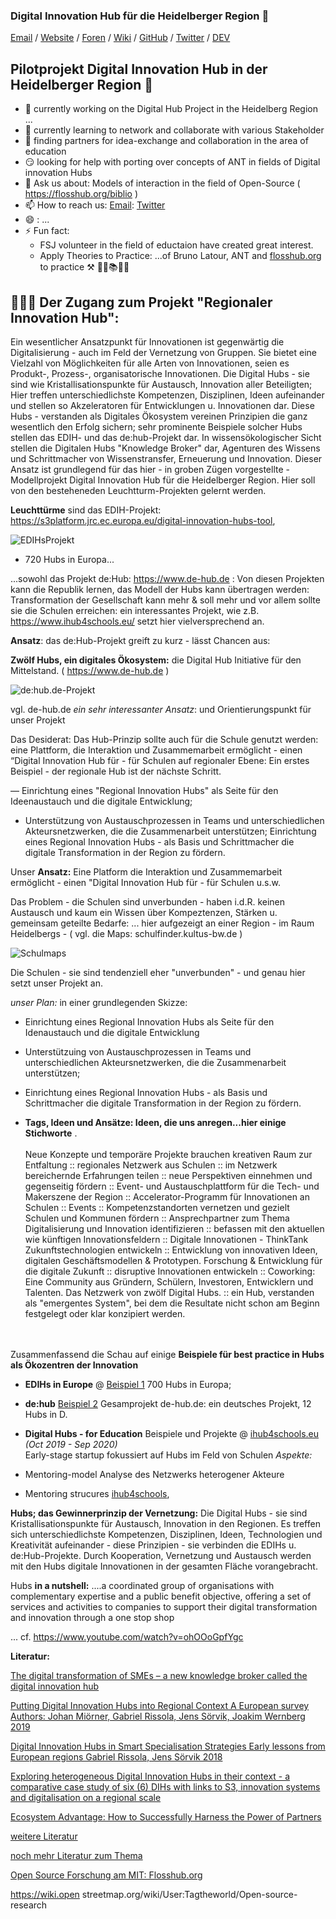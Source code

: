 ### Digital Innovation Hub für die Heidelberger Region 👋


[Email](mailto:martin.kaspar@ib.de) / [Website](https://fsj-digital.github.io/DigitalHub/) / [Foren](https://github.com/fsj-digital/DigitalHub/discussions) / [Wiki](https://github.com/fsj-digital/DigitalHub/wiki) / [GitHub](https://github.com/fsj-digital) / [Twitter](https://twitter.com/digital__hubs) / [DEV](https://dev.to/digital_hub)


## Pilotprojekt Digital Innovation Hub in der Heidelberger Region 👋

- 🔭  currently working on the Digital Hub Project in the Heidelberg Region ...  
- 🌱  currently learning to network and collaborate with various Stakeholder
- 👯  finding partners for idea-exchange and collaboration in the area of education 
- 😏  looking for help with  porting over concepts of ANT in fields of Digital innovation Hubs 
- 💬 Ask us about: Models of interaction in the field of Open-Source ( https://flosshub.org/biblio )
- 📫 How to reach us: [Email](mailto:martin.kaspar@ib.de): [Twitter](https://twitter.com/digital__hubs)
- 😄 : ...
- ⚡ Fun fact: 
  - FSJ volunteer in the field of eductaion have created great interest. 
  - Apply Theories to Practice: ...of Bruno Latour, ANT and [flosshub.org](https://flosshub.org) to practice ⚒ 🧑‍💻📚🎾🧠 



## 👩🏼‍💻 Der Zugang zum Projekt "Regionaler Innovation Hub":

Ein wesentlicher Ansatzpunkt für Innovationen ist gegenwärtig die Digitalisierung - auch im Feld der Vernetzung von Gruppen. Sie bietet eine Vielzahl von Möglichkeiten für alle Arten von Innovationen, seien es Produkt-, Prozess-, organisatorische Innovationen. Die Digital Hubs - sie sind wie Kristallisationspunkte für Austausch, Innovation aller Beteiligten; Hier treffen  unterschiedlichste Kompetenzen, Disziplinen, Ideen aufeinander und stellen so Akzeleratoren für Entwicklungen u. Innovationen dar. Diese Hubs - verstanden als Digitales Ökosystem vereinen Prinzipien die ganz wesentlich den Erfolg sichern; sehr prominente Beispiele solcher Hubs stellen das EDIH- und das de:hub-Projekt dar. In wissensökologischer Sicht stellen die Digitalen Hubs  "Knowledge Broker" dar, Agenturen des Wissens und Schrittmacher von Wissenstransfer, Erneuerung und Innovation. Dieser Ansatz ist grundlegend für das hier - in groben Zügen vorgestellte - Modellprojekt Digital Innovation Hub für die Heidelberger Region. Hier soll von den besteheneden Leuchtturm-Projekten gelernt werden.





**Leuchttürme** sind das EDIH-Projekt: https://s3platform.jrc.ec.europa.eu/digital-innovation-hubs-tool,

![EDIHsProjekt](s3platform_ec.europa.eu.jpg) 

- 720 Hubs in Europa...

...sowohl das Projekt  de:Hub: https://www.de-hub.de : Von diesen Projekten kann die Republik lernen,  das Modell der Hubs kann übertragen werden: Transformation der Gesellschaft kann mehr & soll mehr und vor allem sollte sie die Schulen erreichen: ein interessantes Projekt, wie z.B. https://www.ihub4schools.eu/ setzt hier vielversprechend an.

**Ansatz**: das de:Hub-Projekt greift zu kurz - lässt Chancen aus: 

**Zwölf Hubs, ein digitales Ökosystem:** die Digital Hub Initiative für den Mittelstand. ( https://www.de-hub.de ) 


![de:hub.de-Projekt](de_hub.jpg)

vgl. de-hub.de *ein sehr interessanter Ansatz*: und Orientierungspunkt für unser Projekt 

Das Desiderat: Das Hub-Prinzip sollte auch für die Schule genutzt werden: eine Plattform, die Interaktion und Zusammemarbeit ermöglicht - einen “Digital Innovation Hub für - für Schulen auf regionaler Ebene: Ein erstes Beispiel - der regionale Hub ist der nächste Schritt. 

— Einrichtung eines "Regional Innovation Hubs" als Seite für den Ideenaustauch und die digitale Entwicklung;
- Unterstützung von Austauschprozessen in Teams und unterschiedlichen Akteursnetzwerken, die die Zusammenarbeit unterstützen; Einrichtung eines Regional Innovation Hubs - als Basis und Schrittmacher die digitale Transformation in der Region zu fördern.


Unser **Ansatz:** Eine Platform die Interaktion und Zusammemarbeit ermöglicht - einen "Digital Innovation Hub für - für Schulen u.s.w. 

Das Problem - die Schulen sind unverbunden - haben i.d.R. keinen Austausch und kaum ein Wissen über Kompeztenzen, Stärken u. gemeinsam geteilte Bedarfe: ... hier aufgezeigt an einer Region - im Raum Heidelbergs -  ( vgl. die Maps: schulfinder.kultus-bw.de )


![Schulmaps](schulmaps_region_mit_namen.jpg)

Die Schulen - sie sind tendenziell eher "unverbunden" - und genau hier setzt unser Projekt an.  

*unser Plan:* in einer grundlegenden Skizze: 

 - Einrichtung eines Regional Innovation Hubs als Seite für den Idenaustauch und die digitale Entwicklung 
 - Unterstützuing von Austauschprozessen in Teams und unterschiedlichen Akteursnetzwerken, die die Zusammenarbeit unterstützen;
 - Einrichtung eines Regional Innovation Hubs - als Basis und Schrittmacher die digitale Transformation in der Region zu fördern. 
 
 - **Tags, Ideen und Ansätze: Ideen, die uns anregen...hier einige Stichworte** .
<br><br>
Neue Konzepte und temporäre Projekte brauchen kreativen Raum zur Entfaltung :: regionales Netzwerk aus Schulen :: im Netzwerk bereichernde Erfahrungen teilen :: neue Perspektiven einnehmen und gegenseitig fördern :: Event- und Austauschplattform für die Tech- und Makerszene der Region :: Accelerator-Programm für Innovationen an Schulen :: Events :: Kompetenzstandorten vernetzen und gezielt Schulen und Kommunen fördern :: Ansprechpartner zum Thema Digitalisierung und Innovation identifizieren :: befassen mit den aktuellen wie künftigen Innovationsfeldern :: Digitale Innovationen - ThinkTank Zukunftstechnologien entwickeln :: Entwicklung von innovativen Ideen, digitalen Geschäftsmodellen & Prototypen. Forschung & Entwicklung für die digitale Zukunft ::  disruptive Innovationen entwickeln :: Coworking: Eine Community aus Gründern, Schülern, Investoren, Entwicklern und Talenten. Das Netzwerk von zwölf Digital Hubs. :: ein Hub, verstanden als "emergentes System", bei dem die Resultate nicht schon am Beginn festgelegt oder klar konzipiert werden. <br><br><br>



Zusammenfassend die Schau auf einige **Beispiele für best practice in Hubs als Ökozentren der Innovation**
  -  **EDIHs in Europe** @ [Beispiel 1](https://s3platform.jrc.ec.europa.eu/digital-innovation-hubs-tool) 700 Hubs in Europa; <br>

  -  **de:hub** [Beispiel 2](https://www.de-hub.de) Gesamprojekt de-hub.de: ein deutsches Projekt, 12 Hubs in D.<br>

-  **Digital Hubs - for Education** Beispiele und Projekte  @ [ihub4schools.eu](https://www.ihub4schools.eu) _(Oct 2019 - Sep 2020)_ <br>
Early-stage startup fokussiert auf Hubs im Feld von Schulen 
*Aspekte:* 
  - Mentoring-model  [](https://www.ihub4schools.eu) Analyse des Netzwerks heterogener Akteure 
  - Mentoring strucures  [ihub4schools]([https://github.com/meeshkan/unmock-js](https://www.ihub4schools.eu)), 


**Hubs; das Gewinnerprinzip der Vernetzung:** Die Digital Hubs - sie sind Kristallisationspunkte für Austausch, Innovation in den Regionen. Es treffen sich unterschiedlichste Kompetenzen, Disziplinen, Ideen, Technologien und Kreativität aufeinander - diese Prinzipien - sie verbinden die EDIHs u. de:Hub-Projekte.
Durch Kooperation, Vernetzung und Austausch werden mit den Hubs digitale Innovationen in der gesamten Fläche vorangebracht.

Hubs **in a nutshell:** ....a coordinated group of organisations with complementary expertise and a public benefit objective, offering a set of services and activities to companies to support their digital transformation and innovation through a one stop shop

... cf. https://www.youtube.com/watch?v=ohOOoGpfYgc

 **Literatur:**

[The digital transformation of SMEs – a new knowledge broker called the digital innovation hub](https://www.researchgate.net/publication/342131261_The_digital_transformation_of_SMEs_-a_new_knowledge_broker_called_the_digital_innovation_hub "Named link title")

[Putting Digital Innovation Hubs into Regional Context A European survey Authors: Johan Miörner, Gabriel Rissola, Jens Sörvik, Joakim  Wernberg 2019](https://publications.jrc.ec.europa.eu/repository/bitstream/JRC117910/jrc117910_dihs_survey_jrc_report_pubsy_online.pdf "Named link title")

[Digital Innovation Hubs in Smart Specialisation Strategies Early lessons from European regions Gabriel Rissola, Jens Sörvik 2018](https://www.researchgate.net/publication/328530001_Digital_Innovation_Hubs_in_Smart_Specialisation_Strategies "Named link title")

[Exploring heterogeneous Digital Innovation Hubs in their context - a comparative case study of six (6) DIHs with links to S3, innovation systems and digitalisation on a regional scale](https://www.researchgate.net/publication/336115378_Exploring_heterogeneous_Digital_Innovation_Hubs_in_their_context_-_a_comparative_case_study_of_six_6_DIHs_with_links_to_S3_innovation_systems_and_digitalisation_on_a_regional_scale "Named link title")

[Ecosystem Advantage: How to Successfully Harness the Power of Partners](https://www.researchgate.net/publication/259729356_Ecosystem_Advantage_How_to_Successfully_Harness_the_Power_of_Partners#:~:text=This%20article%20describes%20six%20keys,and%20engineering%20effective%20ways%20to "Ecosystem Advantage: How to Successfully Harness the Power of Partners")

[weitere Literatur](https://wiki.openstreetmap.org/wiki/User:Tagtheworld/_Digital_Hubs: "Digital Hubs")

[noch mehr Literatur zum Thema](https://wiki.openstreetmap.org/wiki/User:Tagtheworld/Open-source-research "Open Source Forschung  - am MIT ein Auszug")


[Open Source Forschung am MIT: Flosshub.org](https://flosshub.org/biblio "Open Source Forschung-Die Open-Source-Forschung am MIT")


https://wiki.open
streetmap.org/wiki/User:Tagtheworld/Open-source-research
